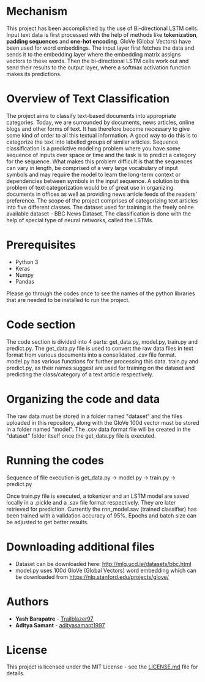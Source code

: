 # Mechanism 
This project has been accomplished by the use of Bi-directional LSTM cells. Input text data is first processed with the help of methods like **tokenization**, **padding sequences** and **one-hot encoding**. GloVe (Global Vectors) have been used for word embeddings. The input layer first fetches the data and sends it to the embedding layer where the embedding matrix assigns vectors to these words. Then the bi-directional LSTM cells work out and send their results to the output layer, where a softmax activation function makes its predictions. 

# Overview of Text Classification
The project aims to classify text-based documents into appropriate categories. Today, we are surrounded by documents, news articles, online blogs and other forms of text. It has therefore become necessary to give some kind of order to all this textual information. A good way to do this is to categorize the text into labelled groups of similar articles. Sequence classification is a predictive modeling problem where you have some sequence of inputs over space or time and the task is to predict a category for the sequence. What makes this problem difficult is that the sequences can vary in length, be comprised of a very large vocabulary of input symbols and may require the model to learn the long-term context or dependencies between symbols in the input sequence. A solution to this problem of text categorization would be of great use in organizing documents in offices as well as providing news article feeds of the readers’ preference. The scope of the project comprises of categorizing text articles into five different classes. The dataset used for training is the freely online available dataset - BBC News Dataset. The classification is done with the help of special type of neural networks, called the LSTMs.

# Prerequisites
* Python 3
* Keras
* Numpy 
* Pandas

Please go through the codes once to see the names of the python libraries that are needed to be installed to run the project. 


# Code section
The code section is divided into 4 parts: get_data.py, model.py, train.py and predict.py. The get_data.py file is used to convert the raw data files in text format from various documents into a consolidated .csv file format. model.py has various functions for further processing this data. train.py and predict.py, as their names suggest are used for training on the dataset and predicting the class/category of a text article respectively.

# Organizing the code and data
The raw data must be stored in a folder named "dataset" and the files uploaded in this repository, along with the GloVe 100d vector must be stored in a folder named "model". The .csv data format file will be created in the "dataset" folder itself once the get_data.py file is executed.
 

# Running the codes
Sequence of file execution is get_data.py -> model.py -> train.py -> predict.py

Once train.py file is executed, a tokenizer and an LSTM model are saved locally in a .pickle and a .sav file format respectively. They are later retrieved for prediction. Currently the rnn_model.sav (trained classifier) has been trained with a validation accuracy of 95%. Epochs and batch size can be adjusted to get better results.

# Downloading additional files
* Dataset can be downloaded here: http://mlg.ucd.ie/datasets/bbc.html
* model.py uses  100d GloVe (Global Vectors) word embedding which can be downloaded from https://nlp.stanford.edu/projects/glove/

# Authors
* **Yash Barapatre** - [Trailblazer97](https://github.com/Trailblazer97)
* **Aditya Samant** - [adityasamant1997](https://github.com/adityasamant1997)


# License
This project is licensed under the MIT License - see the [LICENSE.md](LICENSE.md) file for details.
